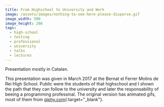 ```yaml
---
title: From Highschool to University and Work
image: /assets/images/nothing-to-see-here-please-disperse.gif
image_width: 500
image_height: 286
tags:
  - high-school
  - testing
  - professional
  - university
  - talks
  - lectures
---
```


Presentation mostly in Catalan. 

This presentation was given in March 2017 at the Bernat el Ferrer Molins de Rei High School.
Public were the students of that highschool and I shown the path that they can follow to the university and later
the responsability of beeing a programming professinal.
The original version has animated gifs, most of them from [giphy.com](http://giphy.com){:target="_blank"}.
